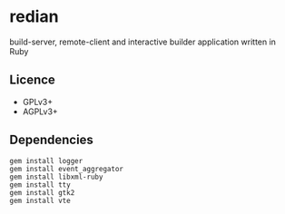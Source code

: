 # redian
build-server, remote-client and interactive builder application written in Ruby

## Licence

* GPLv3+
* AGPLv3+

## Dependencies

~~~~
gem install logger
gem install event_aggregator
gem install libxml-ruby
gem install tty
gem install gtk2
gem install vte
~~~~
